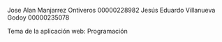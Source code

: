 Jose Alan Manjarrez Ontiveros 00000228982
Jesús Eduardo Villanueva Godoy 00000235078

Tema de la aplicación web:
Programación
